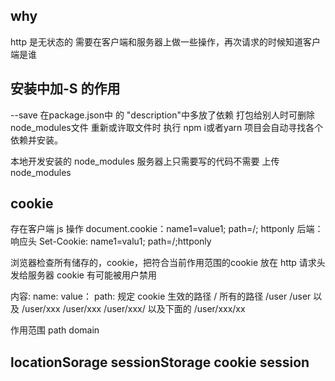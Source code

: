 ## why
http 是无状态的
需要在客户端和服务器上做一些操作，再次请求的时候知道客户端是谁
## 安装中加-S  的作用
--save
在package.json中 的 "description"中多放了依赖
打包给别人时可删除node_modules文件
重新或许取文件时 执行 npm i或者yarn 项目会自动寻找各个依赖并安装。

本地开发安装的 node_modules
服务器上只需要写的代码不需要 上传 node_modules
## cookie
存在客户端
js 操作
document.cookie：name1=value1; path=/; httponly
后端：响应头
Set-Cookie: name1=valu1; path=/;httponly

浏览器检查所有储存的，cookie，把符合当前作用范围的cookie 放在 http 请求头发给服务器
cookie 有可能被用户禁用


内容:
name:
value：
path: 规定 cookie 生效的路径
/           所有的路径
/user       /user 以及 /user/xxx
/user/xxx   /user/xxx/ 以及下面的 /user/xxx/xx

作用范围
path
domain
## locationSorage sessionStorage cookie session